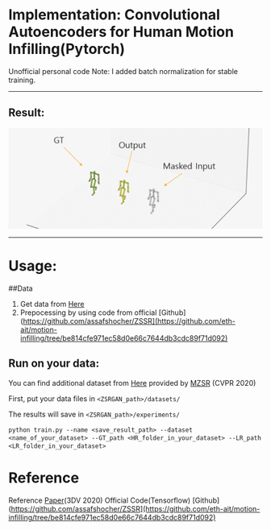 # Implementation: Convolutional Autoencoders for Human Motion Infilling(Pytorch)
Unofficial personal code
Note: I added batch normalization for stable training.


-----------------

## Result:

![Result1](./fig/imple_result.gif)

----------
# Usage:

##Data
1. Get data from [Here](https://theorangeduck.com/page/deep-learning-framework-character-motion-synthesis-and-editing)
2. Prepocessing by using code from official [Github](https://github.com/assafshocher/ZSSR](https://github.com/eth-ait/motion-infilling/tree/be814cfe971ec58d0e66c7644db3cdc89f71d092)



## Run on your data:
You can find additional dataset 
from [Here](https://drive.google.com/file/d/16L961dGynkraoawKE2XyiCh4pdRS-e4Y/view) 
provided by [MZSR](https://github.com/JWSoh/MZSR) (CVPR 2020)

First, put your data files in ```<ZSRGAN_path>/datasets/```

The results will save in ```<ZSRGAN_path>/experiments/```

```
python train.py --name <save_result_path> --dataset <name_of_your_dataset> --GT_path <HR_folder_in_your_dataset> --LR_path <LR_folder_in_your_dataset>
```


# Reference
Reference [Paper](https://arxiv.org/abs/2010.11531)(3DV 2020)
Official Code(Tensorflow) [Github](https://github.com/assafshocher/ZSSR](https://github.com/eth-ait/motion-infilling/tree/be814cfe971ec58d0e66c7644db3cdc89f71d092) 

